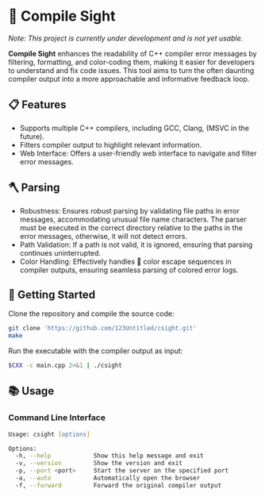 # 🔭 Compile Sight

*Note: This project is currently under development and is not yet usable.*

**Compile Sight** enhances the readability of C++ compiler error messages by filtering, formatting, and color-coding them, making it easier for developers to understand and fix code issues. This tool aims to turn the often daunting compiler output into a more approachable and informative feedback loop.

## 📋 Features

- Supports multiple C++ compilers, including GCC, Clang, (MSVC in the future).
- Filters compiler output to highlight relevant information.
- Web Interface: Offers a user-friendly web interface to navigate and filter error messages.


## 🪓 Parsing

- Robustness: Ensures robust parsing by validating file paths in error messages, accommodating unusual file name characters. The parser must be executed in the correct directory relative to the paths in the error messages, otherwise, it will not detect errors.
- Path Validation: If a path is not valid, it is ignored, ensuring that parsing continues uninterrupted.
- Color Handling: Effectively handles 🎨 color escape sequences in compiler outputs, ensuring seamless parsing of colored error logs.


## 🚀 Getting Started

Clone the repository and compile the source code:

```zsh
git clone 'https://github.com/123Untitled/csight.git'
make
```

Run the executable with the compiler output as input:

```zsh
$CXX -c main.cpp 2>&1 | ./csight
```

## 📚 Usage

### Command Line Interface

```zsh
Usage: csight [options]

Options:
  -h, --help            Show this help message and exit
  -v, --version         Show the version and exit
  -p, --port <port>     Start the server on the specified port
  -a, --auto            Automatically open the browser
  -f, --forward         Forward the original compiler output
```



